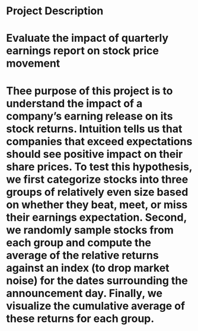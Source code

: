 # 
# Project Description 
# Evaluate the impact of quarterly earnings report on stock price movement
# Thee purpose of this project is to understand the impact of a company’s earning release on its stock returns. Intuition tells us that companies that exceed expectations should see positive impact on their share prices. To test this hypothesis, we first categorize stocks into three groups of relatively even size based on whether they beat, meet, or miss their earnings expectation. Second, we randomly sample stocks from each group and compute the average of the relative returns against an index (to drop market noise) for the dates surrounding the announcement day. Finally, we visualize the cumulative average of these returns for each group.

